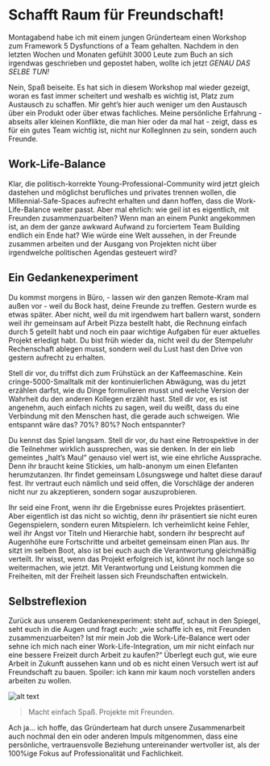 # Schafft Raum für Freundschaft!

Montagabend habe ich mit einem jungen Gründerteam einen Workshop zum Framework 5 Dysfunctions of a Team gehalten. Nachdem in den letzten Wochen und Monaten gefühlt 3000 Leute zum Buch an sich irgendwas geschrieben und gepostet haben, wollte ich jetzt *GENAU DAS SELBE TUN!*

Nein, Spaß beiseite. Es hat sich in diesem Workshop mal wieder gezeigt, woran es fast immer scheitert und weshalb es wichtig ist, Platz zum Austausch zu schaffen. Mir geht’s hier auch weniger um den Austausch über ein Produkt oder über etwas fachliches. Meine persönliche Erfahrung - abseits aller kleinen Konflikte, die man hier oder da mal hat - zeigt, dass es für ein gutes Team wichtig ist, nicht nur KollegInnen zu sein, sondern auch Freunde. 

## Work-Life-Balance

Klar, die politisch-korrekte Young-Professional-Community wird jetzt gleich dastehen und möglichst berufliches und privates trennen wollen, die Millennial-Safe-Spaces aufrecht erhalten und dann hoffen, dass die Work-Life-Balance weiter passt. Aber mal ehrlich: wie geil ist es eigentlich, mit Freunden zusammenzuarbeiten? Wenn man an einem Punkt angekommen ist, an dem der ganze awkward Aufwand zu forciertem Team Building endlich ein Ende hat? Wie würde eine Welt aussehen, in der Freunde zusammen arbeiten und der Ausgang von Projekten nicht über irgendwelche politischen Agendas gesteuert wird?

## Ein Gedankenexperiment

Du kommst morgens in Büro, - lassen wir den ganzen Remote-Kram mal außen vor - weil du Bock hast, deine Freunde zu treffen. Gestern wurde es etwas später. Aber nicht, weil du mit irgendwem hart ballern warst, sondern weil ihr gemeinsam auf Arbeit Pizza bestellt habt, die Rechnung einfach durch 5 geteilt habt und noch ein paar wichtige Aufgaben für euer aktuelles Projekt erledigt habt. Du bist früh wieder da, nicht weil du der Stempeluhr Rechenschaft ablegen musst, sondern weil du Lust hast den Drive von gestern aufrecht zu erhalten. 

Stell dir vor, du triffst dich zum Frühstück an der Kaffeemaschine. Kein cringe-5000-Smalltalk mit der kontinuierlichen Abwägung, was du jetzt erzählen darfst, wie du Dinge formulieren musst und welche Version der Wahrheit du den anderen Kollegen erzählt hast. Stell dir vor, es ist angenehm, auch einfach nichts zu sagen, weil du weißt, dass du eine Verbindung mit den Menschen hast, die gerade auch schweigen. Wie entspannt wäre das? 70%? 80%? Noch entspannter?

Du kennst das Spiel langsam. Stell dir vor, du hast eine Retrospektive in der die Teilnehmer wirklich aussprechen, was sie denken. In der ein lieb gemeintes „halt’s Maul“ genauso viel wert ist, wie eine ehrliche Aussprache. Denn ihr braucht keine Stickies, um halb-anonym um einen Elefanten herumzutanzen. Ihr findet gemeinsam Lösungswege und haltet diese darauf fest. Ihr vertraut euch nämlich und seid offen, die Vorschläge der anderen nicht nur zu akzeptieren, sondern sogar auszuprobieren.

Ihr seid eine Front, wenn ihr die Ergebnisse eures Projektes präsentiert. Aber eigentlich ist das nicht so wichtig, denn ihr präsentiert sie nicht euren Gegenspielern, sondern euren Mitspielern. Ich verheimlicht keine Fehler, weil ihr Angst vor Titeln und Hierarchie habt, sondern ihr besprecht auf Augenhöhe eure Fortschritte und arbeitet gemeinsam einen Plan aus. Ihr sitzt im selben Boot, also ist bei euch auch die Verantwortung gleichmäßig verteilt. Ihr wisst, wenn das Projekt erfolgreich ist, könnt ihr noch lange so weitermachen, wie jetzt. Mit Verantwortung und Leistung kommen die Freiheiten, mit der Freiheit lassen sich Freundschaften entwickeln. 

## Selbstreflexion 

Zurück aus unserem Gedankenexperiment: steht auf, schaut in den Spiegel, seht euch in die Augen und fragt euch: „wie schaffe ich es, mit Freunden zusammenzuarbeiten? Ist mir mein Job die Work-Life-Balance wert oder sehne ich mich nach einer Work-Life-Integration, um mir nicht einfach nur eine bessere Freizeit durch Arbeit zu kaufen?“ Überlegt euch gut, wie eure Arbeit in Zukunft aussehen kann und ob es nicht einen Versuch wert ist auf Freundschaft zu bauen. Spoiler: ich kann mir kaum noch vorstellen anders arbeiten zu wollen.

![alt text](../img/blog/2020-09-02-ralph.jpg "Macht einfach Spaß. Projekte mit Freunden.")
> Macht einfach Spaß. Projekte mit Freunden.

Ach ja… ich hoffe, das Gründerteam hat durch unsere Zusammenarbeit auch nochmal den ein oder anderen Impuls mitgenommen, dass eine persönliche, vertrauensvolle Beziehung untereinander wertvoller ist, als der 100%ige Fokus auf Professionalität und Fachlichkeit.
